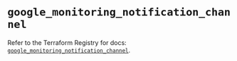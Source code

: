 # `google_monitoring_notification_channel`

Refer to the Terraform Registry for docs: [`google_monitoring_notification_channel`](https://registry.terraform.io/providers/hashicorp/google-beta/5.14.0/docs/resources/google_monitoring_notification_channel).
